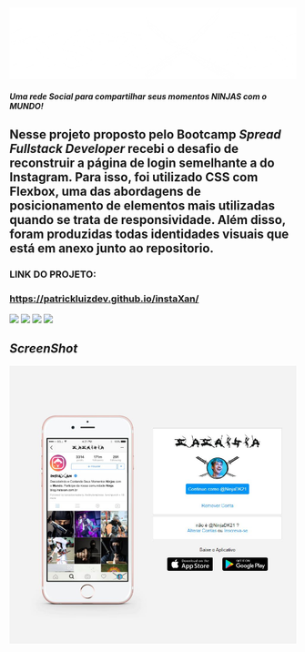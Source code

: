 ![.](https://raw.githubusercontent.com/patrickluizdev/instaXan/main/ref/logowhite.png)
#### _Uma rede Social para compartilhar seus momentos *NINJAS* com o *MUNDO!*_

## Nesse projeto proposto pelo Bootcamp *Spread Fullstack Developer* recebi o desafio de reconstruir a página de login semelhante a do Instagram. Para isso, foi utilizado CSS com Flexbox, uma das abordagens de posicionamento de elementos mais utilizadas quando se trata de responsividade. Além disso, foram produzidas todas identidades visuais que está em anexo junto ao repositorio.

###  LINK DO PROJETO:
### https://patrickluizdev.github.io/instaXan/


![](https://raw.githubusercontent.com/patrickluizdev/instaXan/main/img/icone.ico)
![](https://raw.githubusercontent.com/patrickluizdev/instaXan/main/img/ico/White.ico)
![](https://raw.githubusercontent.com/patrickluizdev/instaXan/main/img/ico/blackbackgroundwhite.ico)
![](https://raw.githubusercontent.com/patrickluizdev/instaXan/main/img/ico/Ball%20220.ico)

## _ScreenShot_

![](https://raw.githubusercontent.com/patrickluizdev/instaXan/main/ref/Screen.jpg)
